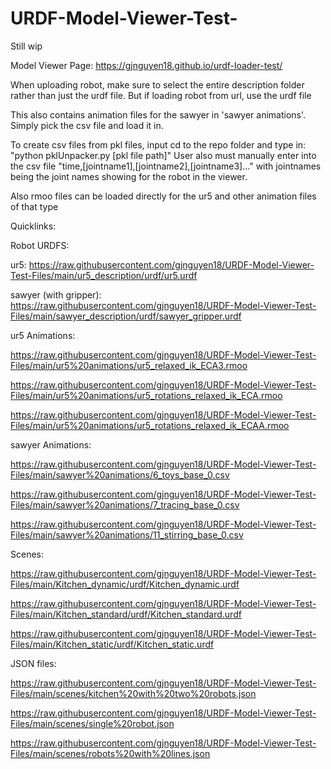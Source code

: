 # URDF-Model-Viewer-Test-

Still wip

Model Viewer Page: https://gjnguyen18.github.io/urdf-loader-test/

When uploading robot, make sure to select the entire description folder rather than just the urdf file.
But if loading robot from url, use the urdf file

This also contains animation files for the sawyer in 'sawyer animations'. Simply pick the csv file and load it in.

To create csv files from pkl files, input cd to the repo folder and type in: "python pklUnpacker.py [pkl file path]"
User also must manually enter into the csv file "time,[jointname1],[jointname2],[jointname3]..." with jointnames being the joint names showing for the robot in the viewer.

Also rmoo files can be loaded directly for the ur5 and other animation files of that type

Quicklinks:

Robot URDFS:

ur5: 
https://raw.githubusercontent.com/gjnguyen18/URDF-Model-Viewer-Test-Files/main/ur5_description/urdf/ur5.urdf

sawyer (with gripper): 
https://raw.githubusercontent.com/gjnguyen18/URDF-Model-Viewer-Test-Files/main/sawyer_description/urdf/sawyer_gripper.urdf

ur5 Animations:

https://raw.githubusercontent.com/gjnguyen18/URDF-Model-Viewer-Test-Files/main/ur5%20animations/ur5_relaxed_ik_ECA3.rmoo

https://raw.githubusercontent.com/gjnguyen18/URDF-Model-Viewer-Test-Files/main/ur5%20animations/ur5_rotations_relaxed_ik_ECA.rmoo

https://raw.githubusercontent.com/gjnguyen18/URDF-Model-Viewer-Test-Files/main/ur5%20animations/ur5_rotations_relaxed_ik_ECAA.rmoo


sawyer Animations:

https://raw.githubusercontent.com/gjnguyen18/URDF-Model-Viewer-Test-Files/main/sawyer%20animations/6_toys_base_0.csv

https://raw.githubusercontent.com/gjnguyen18/URDF-Model-Viewer-Test-Files/main/sawyer%20animations/7_tracing_base_0.csv

https://raw.githubusercontent.com/gjnguyen18/URDF-Model-Viewer-Test-Files/main/sawyer%20animations/11_stirring_base_0.csv

Scenes:

https://raw.githubusercontent.com/gjnguyen18/URDF-Model-Viewer-Test-Files/main/Kitchen_dynamic/urdf/Kitchen_dynamic.urdf

https://raw.githubusercontent.com/gjnguyen18/URDF-Model-Viewer-Test-Files/main/Kitchen_standard/urdf/Kitchen_standard.urdf

https://raw.githubusercontent.com/gjnguyen18/URDF-Model-Viewer-Test-Files/main/Kitchen_static/urdf/Kitchen_static.urdf


JSON files:

https://raw.githubusercontent.com/gjnguyen18/URDF-Model-Viewer-Test-Files/main/scenes/kitchen%20with%20two%20robots.json

https://raw.githubusercontent.com/gjnguyen18/URDF-Model-Viewer-Test-Files/main/scenes/single%20robot.json

https://raw.githubusercontent.com/gjnguyen18/URDF-Model-Viewer-Test-Files/main/scenes/robots%20with%20lines.json


